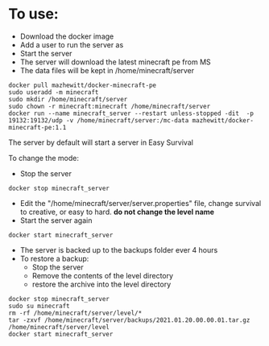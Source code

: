 # To use:

*  Download the docker image
*  Add a user to run the server as
*  Start the server
*  The server will download the latest minecraft pe from MS
*  The data files will be kept in /home/minecraft/server

```
docker pull mazhewitt/docker-minecraft-pe
sudo useradd -m minecraft
sudo mkdir /home/minecraft/server
sudo chown -r minecraft:minecraft /home/minecraft/server
docker run --name minecraft_server --restart unless-stopped -dit  -p 19132:19132/udp -v /home/minecraft/server:/mc-data mazhewitt/docker-minecraft-pe:1.1
```
The server by default will start a server in Easy Survival


To change the mode:
* Stop the server 

```
docker stop minecraft_server
```

* Edit the "/home/minecraft/server/server.properties" file, change survival to creative, or easy to hard.  **do not change the level name**
* Start the server again

```
docker start minecraft_server
```

* The server is backed up to the backups folder ever 4 hours
* To restore a backup:
    * Stop the server
    * Remove the contents of the level directory
    * restore the archive into the level directory

```
docker stop minecraft_server
sudo su minecraft
rm -rf /home/minecraft/server/level/*
tar -zxvf /home/minecraft/server/backups/2021.01.20.00.00.01.tar.gz /home/minecraft/server/level
docker start minecraft_server
```

